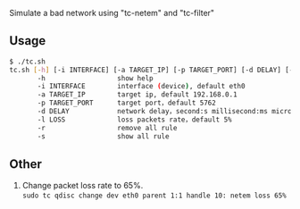 Simulate a bad network using "tc-netem" and "tc-filter"

## Usage

```bash
$ ./tc.sh
tc.sh [-h] [-i INTERFACE] [-a TARGET_IP] [-p TARGET_PORT] [-d DELAY] [-l LOSS] [-r] [-s]
       -h                  show help
       -i INTERFACE        interface (device), default eth0
       -a TARGET_IP        target ip, default 192.168.0.1
       -p TARGET_PORT      target port，default 5762
       -d DELAY            network delay，second:s millisecond:ms microsecond:us or unitless digit，default 300ms
       -l LOSS             loss packets rate，default 5%
       -r                  remove all rule
       -s                  show all rule
```

## Other

1. Change packet loss rate to 65%.  
`sudo tc qdisc change dev eth0 parent 1:1 handle 10: netem loss 65%`
